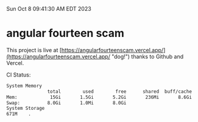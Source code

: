 Sun Oct  8 09:41:30 AM EDT 2023

# angular fourteen scam


This project is live at [https://angularfourteenscam.vercel.app/](https://angularfourteenscam.vercel.app/ "dog!") thanks to Github and Vercel.

CI Status: 

```bash
System Memory
               total        used        free      shared  buff/cache   available
Mem:            15Gi       1.5Gi       5.2Gi       236Mi       8.6Gi        13Gi
Swap:          8.0Gi       1.0Mi       8.0Gi
System Storage
671M	.
```
